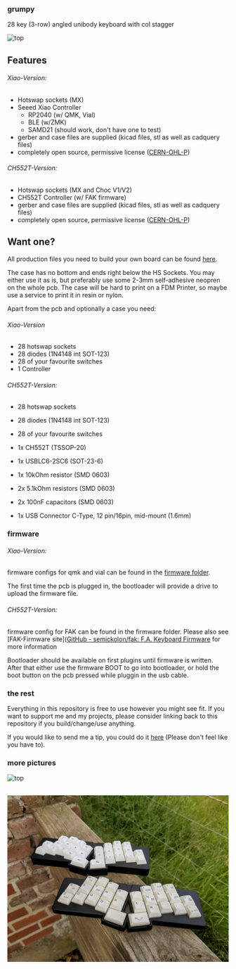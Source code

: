 ### grumpy

28 key (3-row) angled unibody keyboard with col stagger 

![top](img/grumpy.png)

## Features

###### Xiao-Version:

- Hotswap sockets (MX)
- Seeed Xiao Controller
  - RP2040 (w/ QMK, Vial)
  - BLE (w/ZMK)
  - SAMD21 (should work, don't have one to test)
- gerber and case files are supplied (kicad files, stl as well as cadquery files)
- completely open source, permissive license ([CERN-OHL-P](https://cern-ohl.web.cern.ch/home))

###### CH552T-Version:

- Hotswap sockets (MX and Choc V1/V2)
- CH552T Controller (w/ FAK firmware)
- gerber and case files are supplied (kicad files, stl as well as cadquery files)
- completely open source, permissive license ([CERN-OHL-P](https://cern-ohl.web.cern.ch/home))

## Want one?

All production files you need to build your own board can be found [here](./prod/).

The case has no bottom and ends right below the HS Sockets. You may either use it as is, but preferably use some 2-3mm self-adhesive neopren on the whole pcb. The case will be hard to print on a FDM Printer, so maybe use a service to print it in resin or nylon.

Apart from the pcb and optionally a case you need:

###### Xiao-Version

- 28 hotswap sockets
- 28 diodes (1N4148 int SOT-123)
- 28 of your favourite switches
- 1 Controller

###### CH552T-Version:

- 28 hotswap sockets

- 28 diodes (1N4148 int SOT-123)

- 28 of your favourite switches

- 1x CH552T (TSSOP-20)

- 1x USBLC6-2SC6 (SOT-23-6)

- 1x 10kOhm resistor (SMD 0603)

- 2x 5.1kOhm resistors (SMD 0603)

- 2x 100nF capacitors (SMD 0603)

- 1x USB Connector C-Type, 12 pin/16pin, mid-mount (1.6mm)

### firmware

###### Xiao-Version:

firmware configs for qmk and vial can be found in the [firmware folder](./firmware).

The first time the pcb is plugged in, the bootloader will provide a drive to upload the firmware file. 

###### CH552T-Version:

firmware config for FAK can be found in the firmware folder. Please also see [FAK-Firmware site]([GitHub - semickolon/fak: F.A. Keyboard Firmware](https://github.com/semickolon/fak) for more information

Bootloader should be available on first plugins until firmware is written. After that either use the firmware BOOT to go into bootloader, or hold the boot button on the pcb pressed while pluggin in the usb cable.

### the rest

Everything in this repository is free to use however you might see fit. If you want to support me and my projects, please consider linking back to this repository if you build/change/use anything.

If you would like to send me a tip, you could do it [here](https://ko-fi.com/weteor) (Please don't feel like you have to).

### more pictures

![top](img/grumpy_mjf.png)

  <img title="" src="img/grumpies.jpg" alt="top" data-align="inline">
